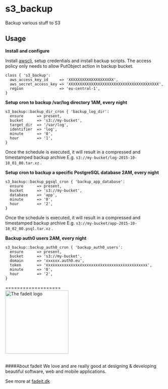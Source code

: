 # s3\_backup

Backup various stuff to S3

## Usage

**Install and configure**

Install [awscli](https://aws.amazon.com/cli/), setup credentials and install backup scripts. The access policy only needs to allow PutObject action in backup bucket.

```puppet
class { 's3_backup':
  aws_access_key_id     => 'XXXXXXXXXXXXXXXXXXXX',
  aws_secret_access_key => 'XXXXXXXXXXXXXXXXXXXXXXXXXXXXXXXXXXXXXXXX',
  region                => 'eu-central-1',
}
```

**Setup cron to backup /var/log directory 1AM, every night**

```puppet
s3_backup::backup_dir_cron { 'backup_log_dir':
  ensure      => present,
  bucket      => 's3://my-bucket',
  target_dir  => '/var/log',
  identifier  => 'log',
  minute      => '0',
  hour        => '1',
}
```

Once the schedule is executed, it will result in a compressed and timestamped backup archive E.g. `s3://my-bucket/log-2015-10-18_01_00.tar.xz` .


**Setup cron to backup a specific PostgreSQL database 2AM, every night**

```puppet
s3_backup::backup_pgsql_cron { 'backup_app_database':
  ensure      => present,
  bucket      => 's3://my-bucket',
  database    => 'app',
  minute      => '0',
  hour        => '2',
}
```

Once the schedule is executed, it will result in a compressed and timestamped backup archive E.g. `s3://my-bucket/app-2015-10-18_02_00.psql.tar.xz` .

**Backup auth0 users 2AM, every night**

```puppet
s3_backup::backup_auth0_cron { 'backup_auth0_users':
  ensure      => present,
  bucket      => 's3://my-bucket',
  domain      => 'xxxxxx.auth0.eu',
  token       => 'xxxxxxxxxxxxxxxxxxxxxxxxxxxxxxxxxxxxxxxxxxxxx',
  minute      => '0',
  hour        => '2',
}
```


===================
<br/>
<a href="http:fadeit.dk"><img src="http://fadeit.dk/src/assets/img/brand/fadeit_logo_full.svg" alt="The fadeit logo" style="width:200px;"/></a><br/><br/>

####About fadeit
We love and are really good at designing &amp; developing beautiful software, web and mobile applications.

See more at [fadeit.dk](http://fadeit.dk)
